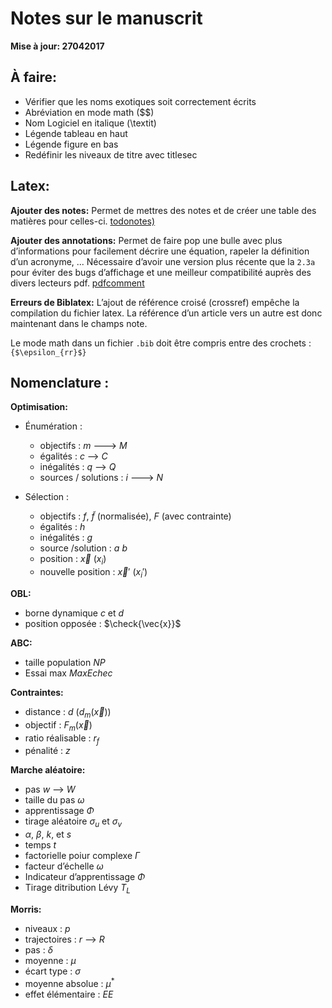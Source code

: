 # Notes sur le manuscrit

**Mise à jour: 27042017**


## À faire:

  - Vérifier que les noms exotiques soit correctement écrits
  - Abréviation en mode math ($$)
  - Nom Logiciel en italique (\textit)
  - Légende tableau en haut
  - Légende figure en bas
  - Redéfinir les niveaux de titre avec titlesec

## Latex:

**Ajouter des notes:**
Permet de mettres des notes et de créer une table des matières pour celles-ci.
[todonotes)](http://ctan.org/pkg/todonotes)

**Ajouter des annotations:**
Permet de faire pop une bulle avec plus d’informations pour facilement décrire
une équation, rapeler la définition d’un acronyme, ...
Nécessaire d’avoir une version plus récente que la `2.3a` pour éviter des bugs
d’affichage et une meilleur compatibilité auprès des divers lecteurs pdf.
[pdfcomment](http://www.ctan.org/pkg/pdfcomment)

**Erreurs de Biblatex:**
L’ajout de référence croisé (crossref) empêche la compilation du fichier latex.
La référence d’un article vers un autre est donc maintenant dans le champs note.

Le mode math dans un fichier `.bib` doit être compris entre des crochets : `{$\epsilon_{rr}$}`


## Nomenclature :


**Optimisation:**

  - Énumération :

    - objectifs : $m$ ---> $M$
    - égalités : $c$ --> $C$
    - inégalités : $q$ --> $Q$
    - sources / solutions : $i$ ---> $N$

  - Sélection :

    - objectifs : $f$, $\tilde{f}$ (normalisée), $F$ (avec contrainte)
    - égalités : $h$
    - inégalités : $g$
    - source /solution : $a$ $b$
    - position : $\vec{x}$ ($x_{i}$)
    - nouvelle position : $\vec{x}'$ ($x_{i}'$)


**OBL:**

  - borne dynamique $c$ et $d$
  - position opposée : $\check{\vec{x}}$


**ABC:**

  - taille population $NP$
  - Essai max $MaxEchec$

**Contraintes:**

  - distance : $d$ ($d_{m}(\vec{x})$)
  - objectif : $F_{m}(\vec{x})$
  - ratio réalisable : $r_{f}$
  - pénalité : $z$

**Marche aléatoire:**

  - pas $w$ --> $W$
  - taille du pas $\omega$
  - apprentissage $\Phi$
  - tirage aléatoire $\sigma_{u}$ et $\sigma_{v}$
  - $\alpha$, $\beta$, $k$, et $s$
  - temps $t$
  - factorielle poiur complexe $\Gamma$
  - facteur d’échelle $\omega$
  - Indicateur d’apprentissage $\Phi$
  - Tirage ditribution Lévy $T_{L}$

**Morris:**

  - niveaux : $p$
  - trajectoires : $r$  --> $R$
  - pas : $\delta$
  - moyenne : $\mu$
  - écart type : $\sigma$
  - moyenne absolue : $\mu^{*}$
  - effet élémentaire : $EE$
